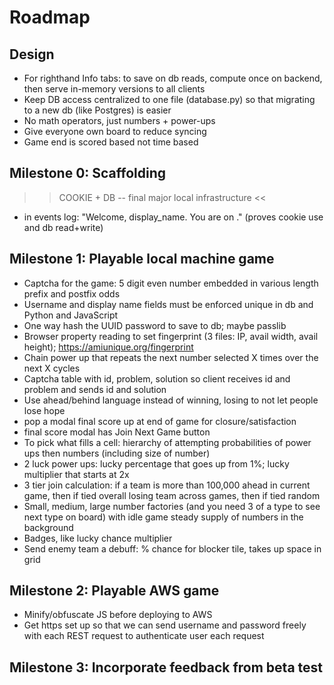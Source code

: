 # Roadmap

## Design

- For righthand Info tabs: to save on db reads, compute once on backend, then serve in-memory versions to all clients
- Keep DB access centralized to one file (database.py) so that migrating to a new db (like Postgres) is easier
- No math operators, just numbers + power-ups
- Give everyone own board to reduce syncing
- Game end is scored based not time based

## Milestone 0: Scaffolding

>> COOKIE + DB -- final major local infrastructure <<
- in events log: "Welcome, display_name. You are on <Team Name>." (proves cookie use and db read+write)
 
## Milestone 1: Playable local machine game 

- Captcha for the game: 5 digit even number embedded in various length prefix and postfix odds
- Username and display name fields must be enforced unique in db and Python and JavaScript
- One way hash the UUID password to save to db; maybe passlib
- Browser property reading to set fingerprint (3 files: IP, avail width, avail height); https://amiunique.org/fingerprint
- Chain power up that repeats the next number selected X times over the next X cycles
- Captcha table with id, problem, solution so client receives id and problem and sends id and solution
- Use ahead/behind language instead of winning, losing to not let people lose hope
- pop a modal final score up at end of game for closure/satisfaction
- final score modal has Join Next Game button
- To pick what fills a cell: hierarchy of attempting probabilities of power ups then numbers (including size of number)
- 2 luck power ups: lucky percentage that goes up from 1%; lucky multiplier that starts at 2x
- 3 tier join calculation: if a team is more than 100,000 ahead in current game, then if tied overall losing team across games, then if tied random
- Small, medium, large number factories (and you need 3 of a type to see next type on board) with idle game steady supply of numbers in the background
- Badges, like lucky chance multiplier
- Send enemy team a debuff: % chance for blocker tile, takes up space in grid

## Milestone 2: Playable AWS game

- Minify/obfuscate JS before deploying to AWS
- Get https set up so that we can send username and password freely with each REST request to authenticate user each request

## Milestone 3: Incorporate feedback from beta test

